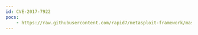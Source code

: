 ```yaml
---
id: CVE-2017-7922
pocs:
    - https://raw.githubusercontent.com/rapid7/metasploit-framework/master/modules/auxiliary/scanner/snmp/epmp1000_snmp_loot.rb
---
```

